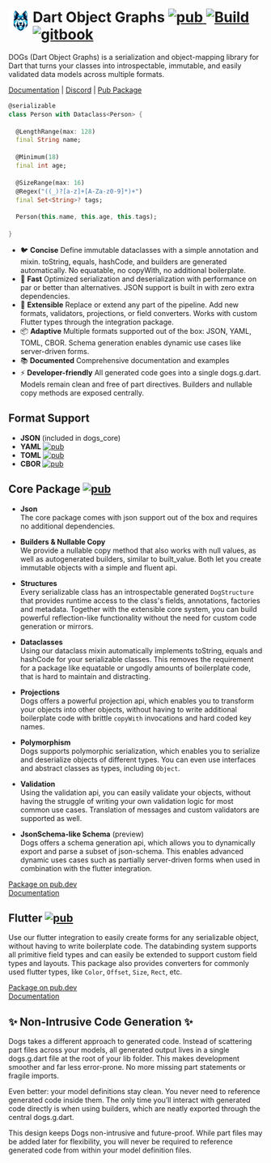 <h1 align="left">
    <img src="https://github.com/helightdev/dogs/blob/main/docs/assets/logo.png?raw=true" align="left" width="48" alt="Frosty">
    Dart Object Graphs
    <a href="https://pub.dev/packages/dogs_core">
        <img src="https://img.shields.io/pub/v/dogs_core" alt="pub">
    </a>
    <a href="https://github.com/helightdev/dogs/actions">
        <img src="https://img.shields.io/github/actions/workflow/status/helightdev/dogs/dart.yaml" alt="Build">
    </a>
    <a href="https://dogs.helight.dev/">
        <img src="https://img.shields.io/badge/docs-dogs.helight.dev-007ec6.svg" alt="gitbook">
    </a>
</h1>

DOGs (Dart Object Graphs) is a serialization and object-mapping library for Dart that turns your classes into
introspectable, immutable, and easily validated data models across multiple formats.

[Documentation](https://dogs.helight.dev) |
[Discord](https://discord.gg/6HKuGSzYKJ) |
[Pub Package](https://pub.dev/packages/dogs_core)

```dart
@serializable
class Person with Dataclass<Person> {

  @LengthRange(max: 128)
  final String name;

  @Minimum(18)
  final int age;

  @SizeRange(max: 16)
  @Regex("((_)?[a-z]+[A-Za-z0-9]*)+")
  final Set<String>? tags;

  Person(this.name, this.age, this.tags);

}
```

* 🐦 **Concise** Define immutable dataclasses with a simple annotation and mixin. toString, equals, hashCode, and
  builders are generated automatically. No equatable, no copyWith, no additional boilerplate.
* 🚀 **Fast** Optimized serialization and deserialization with performance on par or better than alternatives. JSON
  support is built in with zero extra dependencies.
* 🧩 **Extensible**
  Replace or extend any part of the pipeline. Add new formats, validators, projections, or field converters. Works with
  custom Flutter types through the integration package.
* 📦 **Adaptive** Multiple formats supported out of the box: JSON, YAML, TOML, CBOR. Schema generation enables dynamic
  use cases like server-driven forms.
* 📚 **Documented** Comprehensive documentation and examples
* ⚡ **Developer-friendly** All generated code goes into a single dogs.g.dart. Models remain clean and free of part
  directives. Builders and nullable copy methods are exposed centrally.

## Format Support

- **JSON** (included in dogs_core)
- **YAML** <a href="https://pub.dev/packages/dogs_yaml"><img src="https://img.shields.io/pub/v/dogs_yaml?label=dogs_yaml" alt="pub"></a>
- **TOML** <a href="https://pub.dev/packages/dogs_toml"><img src="https://img.shields.io/pub/v/dogs_toml?label=dogs_toml" alt="pub"></a>
- **CBOR** <a href="https://pub.dev/packages/dogs_cbor"><img src="https://img.shields.io/pub/v/dogs_cbor?label=dogs_cbor" alt="pub"></a>

## Core Package <a href="https://pub.dev/packages/dogs_core"><img src="https://img.shields.io/pub/v/dogs_core?label=dogs_core" alt="pub"></a>

- **Json**  
  The core package comes with json support out of the box and requires no additional dependencies.

- **Builders & Nullable Copy**  
  We provide a nullable copy method that also works with null values, as well as autogenerated builders, similar to
  built_value. Both let you create immutable objects with a simple and fluent api.

- **Structures**  
  Every serializable class has an introspectable generated `DogStructure` that provides runtime access to the class's
  fields, annotations, factories and metadata. Together with the extensible core system, you can build powerful
  reflection-like functionality without the need for custom code generation or mirrors.

- **Dataclasses**  
  Using our dataclass mixin automatically implements toString, equals and hashCode for your
  serializable classes. This removes the requirement for a package like equatable or
  ungodly amounts of boilerplate code, that is hard to maintain and distracting.

- **Projections**  
  Dogs offers a powerful projection api, which enables you to transform your objects into
  other objects, without having to write additional boilerplate code with brittle `copyWith`
  invocations and hard coded key names.

- **Polymorphism**  
  Dogs supports polymorphic serialization, which enables you to serialize and deserialize
  objects of different types. You can even use interfaces and abstract classes as types,
  including `Object`.

- **Validation**  
  Using the validation api, you can easily validate your objects, without having the struggle
  of writing your own validation logic for most common use cases. Translation of messages and
  custom validators are supported as well.

- **JsonSchema-like Schema** (preview)  
  Dogs offers a schema generation api, which allows you to dynamically export and parse a subset
  of json-schema. This enables advanced dynamic uses cases such as partially server-driven forms when used
  in combination with the flutter integration.

[Package on pub.dev](https://pub.dev/packages/dogs_core)  
[Documentation](https://dogs.helight.dev)

## Flutter <a href="https://pub.dev/packages/dogs_flutter"><img src="https://img.shields.io/pub/v/dogs_flutter?label=dogs_flutter" alt="pub"></a>

Use our flutter integration to easily create forms for any serializable object, without having
to write boilerplate code. The databinding system supports all primitive field types and can easily
be extended to support custom field types and layouts. This package also provides converters for
commonly used flutter types, like `Color`, `Offset`, `Size`, `Rect`, etc.

[Package on pub.dev](https://pub.dev/packages/dogs_flutter)  
[Documentation](https://dogs.helight.dev/flutter/)

## ✨ Non-Intrusive Code Generation ✨

Dogs takes a different approach to generated code. Instead of scattering part files across your models,
all generated output lives in a single dogs.g.dart file at the root of your lib folder. This makes development smoother
and far less error-prone. No more missing part statements or fragile imports.

Even better: your model definitions stay clean. You never need to reference generated code inside them. The only time
you’ll interact with generated code directly is when using builders, which are neatly exported through
the central dogs.g.dart.

This design keeps Dogs non-intrusive and future-proof. While part files may be added later for flexibility,
you will never be required to reference generated code from within your model definition files.